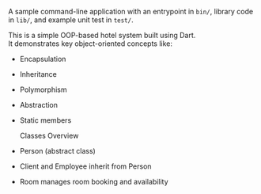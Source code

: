 A sample command-line application with an entrypoint in `bin/`, library code
in `lib/`, and example unit test in `test/`.

This is a simple OOP-based hotel system built using Dart.  
It demonstrates key object-oriented concepts like:

- Encapsulation
- Inheritance
- Polymorphism
- Abstraction
- Static members

  Classes Overview

- Person (abstract class)
- Client and Employee inherit from Person
- Room manages room booking and availability
